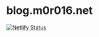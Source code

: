 # blog.m0r016.net
[![Netlify Status](https://api.netlify.com/api/v1/badges/8f51cb9c-6874-485e-9aff-f02e4308f849/deploy-status)](https://app.netlify.com/sites/compassionate-volhard-2a92ba/deploys)
